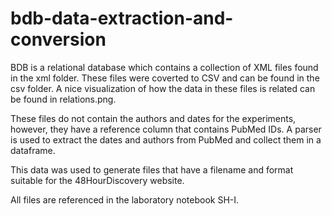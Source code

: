 # bdb-data-extraction-and-conversion

BDB is a relational database which contains a collection of XML files found in the xml folder. These files were coverted to CSV and can be found in the csv folder. A nice visualization of how the data in these files is related can be found in relations.png.

These files do not contain the authors and dates for the experiments, however, they have a reference column that contains PubMed IDs. A parser is used to extract the dates and authors from PubMed and collect them in a dataframe.

This data was used to generate files that have a filename and format suitable for the 48HourDiscovery website.

All files are referenced in the laboratory notebook SH-I.
